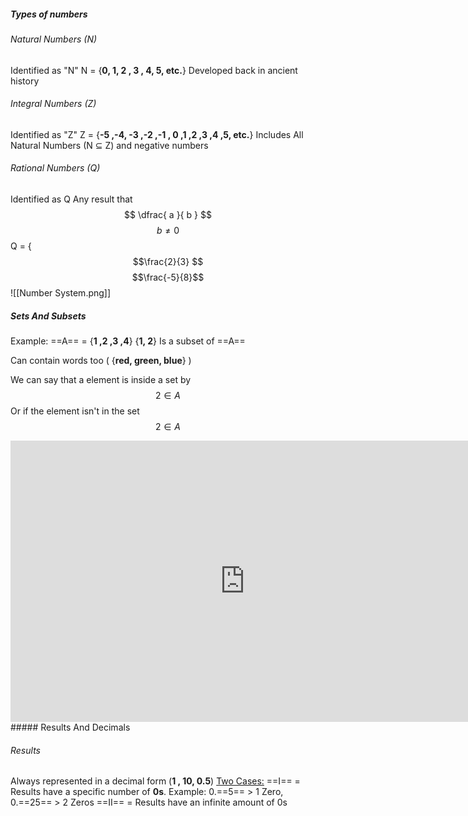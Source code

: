 ##### Types of numbers

###### Natural Numbers (N)

Identified as "N"
N = {**0, 1, 2 , 3 , 4, 5, etc.**}
Developed back in ancient history
###### Integral Numbers (Z)

Identified as "Z"
Z = {**-5 ,-4, -3 ,-2 ,-1 , 0 ,1 ,2 ,3 ,4 ,5, etc.**}
Includes All Natural Numbers (N ⊆ Z) and negative numbers
###### Rational Numbers (Q)

Identified as Q
Any result that $$  \dfrac{ a  }{ b  }   $$$$b \neq 0
$$
Q = {  $$\frac{2}{3}
$$$$\frac{-5}{8}$$
![[Number System.png]]
##### Sets And Subsets

Example: ==A== = {**1 ,2 ,3 ,4**}
{**1, 2**} Is a subset of ==A==

Can contain words too ( {**red, green, blue**} )

We can say that a element is inside a set by $$2 \in A$$
Or if the element isn't in the set
$$2 \in A$$
<iframe 
		border=0
		frameborder=0 
		height=450 
		width=750
		src="https://www.cuemath.com/algebra/sets/">
</iframe>
##### Results And Decimals

###### Results
Always represented in a decimal form (**1 , 10, 0.5**)
<ins>Two Cases:</ins>
==I== = Results have a specific number of **0s**. Example: 0.==5== > 1 Zero, 0.==25== > 2 Zeros
==II== = Results have an infinite amount of 0s
